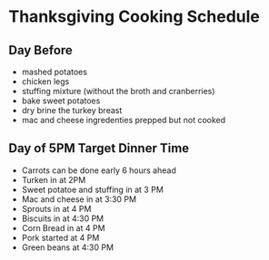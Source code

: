 # Thanksgiving Cooking Schedule

## Day Before

* mashed potatoes 
* chicken legs 
* stuffing mixture (without the broth and cranberries) 
* bake sweet potatoes
* dry brine the turkey breast
* mac and cheese ingredenties prepped but not cooked

## Day of 5PM Target Dinner Time

* Carrots can be done early 6 hours ahead
* Turken in at 2PM
* Sweet potatoe and stuffing in at 3 PM
* Mac and cheese in at 3:30 PM
* Sprouts in at 4 PM
* Biscuits in at 4:30 PM
* Corn Bread in at 4 PM
* Pork started at 4 PM
* Green beans at 4:30 PM
